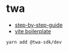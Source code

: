 # twa

- [step-by-step-guide](https://docs.ton.org/develop/dapps/telegram-apps/step-by-step-guide)
- [vite boilerplate](https://github.com/Telegram-Mini-Apps-Dev/vite-boilerplate)

```
yarn add @twa-sdk/dev
```